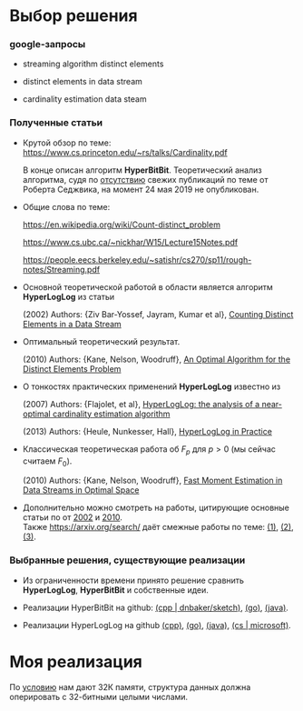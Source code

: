 # Выбор решения

### google-запросы

* streaming algorithm distinct elements

* distinct elements in data stream

* cardinality estimation data steam

### Полученные статьи

* Крутой обзор по теме: https://www.cs.princeton.edu/~rs/talks/Cardinality.pdf

	В конце описан алгоритм **HyperBitBit**. Теоретический анализ алгоритма, судя по [отсутствию](https://arxiv.org/search/?searchtype=all&query=Sedgewick&abstracts=show&size=50&order=-submitted_date)
	свежих публикаций по теме от Роберта Седжвика, на момент 24 мая 2019 не опубликован.


* Общие слова по теме:

	https://en.wikipedia.org/wiki/Count-distinct_problem

	https://www.cs.ubc.ca/~nickhar/W15/Lecture15Notes.pdf

	https://people.eecs.berkeley.edu/~satishr/cs270/sp11/rough-notes/Streaming.pdf

* Основной теоретической работой в области является алгоритм **HyperLogLog** из статьи

	(2002) Authors: {Ziv Bar-Yossef, Jayram, Kumar et al}, [Counting Distinct Elements in a Data Stream](https://dl.acm.org/citation.cfm?id=711822)

* Оптимальный теоретический результат.

	(2010) Authors: {Kane, Nelson, Woodruff}, [An Optimal Algorithm for the Distinct Elements Problem](http://www.cs.cmu.edu/afs/cs/user/dwoodruf/www/knw10b.pdf)

* О тонкостях практических применений **HyperLogLog** известно из

	(2007) Authors: {Flajolet, et al}, [HyperLogLog: the analysis of a near-optimal cardinality estimation algorithm](http://algo.inria.fr/flajolet/Publications/FlFuGaMe07.pdf)

	(2013) Authors: {Heule, Nunkesser, Hall}, [HyperLogLog in Practice](https://static.googleusercontent.com/media/research.google.com/en//pubs/archive/40671.pdf)

* Классическая теоретическая работа об $F_p$ для $p > 0$ (мы сейчас считаем $F_0$).

	(2010) Authors: {Kane, Nelson, Woodruff}, [Fast Moment Estimation in Data Streams in Optimal Space](https://arxiv.org/pdf/1007.4191.pdf)

* Дополнительно можно смотреть на работы, цитирующие основные статьи по от [2002](https://dl.acm.org/citation.cfm?id=711822) и
	[2010](https://dl.acm.org/citation.cfm?id=1807094).<br>
	Также https://arxiv.org/search/ даёт смежные работы по теме: [(1)](https://arxiv.org/abs/1810.12388),
	[(2)](https://arxiv.org/abs/1804.01642), [(3)](https://arxiv.org/abs/1402.6800).

### Выбранные решения, существующие реализации

* Из ограниченности времени принято решение сравнить **HyperLogLog**, **HyperBitBit** и собственные идеи.

* Реализации HyperBitBit на github: 
[(cpp | dnbaker/sketch)](https://github.com/dnbaker/sketch/blob/master/hbb.h),
[(go)](https://github.com/seiflotfy/hyperbitbit), 
[(java)](https://github.com/addthis/stream-lib/blob/master/src/main/java/com/clearspring/experimental/stream/cardinality/HyperBitBit.java).

* Реализации HyperLogLog на github 
[(cpp)](https://github.com/hideo55/cpp-HyperLogLog/blob/master/include/hyperloglog.hpp),
[(go)](https://github.com/axiomhq/hyperloglog/blob/master/hyperloglog.go), 
[(java)](https://github.com/prasanthj/hyperloglog/blob/master/src/java/com/github/prasanthj/hll/HyperLogLog.java), 
[(cs | microsoft)](https://github.com/microsoft/CardinalityEstimation/blob/master/CardinalityEstimation/CardinalityEstimator.cs).

# Моя реализация

По [условию](statement.txt) нам дают 32К памяти, структура данных должна оперировать с 32-битными целыми числами. 

